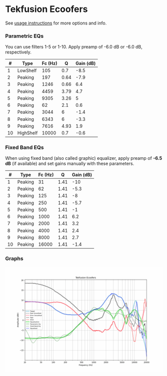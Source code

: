 # Tekfusion Ecoofers
See [usage instructions](https://github.com/jaakkopasanen/AutoEq#usage) for more options and info.

### Parametric EQs
You can use filters 1-5 or 1-10. Apply preamp of -6.0 dB or -6.0 dB, respectively.

|   # | Type      |   Fc (Hz) |    Q |   Gain (dB) |
|-----|-----------|-----------|------|-------------|
|   1 | LowShelf  |       105 | 0.7  |        -8.5 |
|   2 | Peaking   |       197 | 0.64 |        -7.9 |
|   3 | Peaking   |      1246 | 0.66 |         6.4 |
|   4 | Peaking   |      4459 | 3.79 |         4.7 |
|   5 | Peaking   |      9305 | 3.26 |         5   |
|   6 | Peaking   |        62 | 2.1  |         0.6 |
|   7 | Peaking   |      3044 | 6    |        -1.4 |
|   8 | Peaking   |      6343 | 6    |        -3.3 |
|   9 | Peaking   |      7616 | 4.93 |         1.9 |
|  10 | HighShelf |     10000 | 0.7  |        -0.6 |

### Fixed Band EQs
When using fixed band (also called graphic) equalizer, apply preamp of **-6.5 dB** (if available) and set gains manually with these parameters.

|   # | Type    |   Fc (Hz) |    Q |   Gain (dB) |
|-----|---------|-----------|------|-------------|
|   1 | Peaking |        31 | 1.41 |       -10   |
|   2 | Peaking |        62 | 1.41 |        -5.3 |
|   3 | Peaking |       125 | 1.41 |        -8   |
|   4 | Peaking |       250 | 1.41 |        -5.7 |
|   5 | Peaking |       500 | 1.41 |        -1   |
|   6 | Peaking |      1000 | 1.41 |         6.2 |
|   7 | Peaking |      2000 | 1.41 |         3.2 |
|   8 | Peaking |      4000 | 1.41 |         2.4 |
|   9 | Peaking |      8000 | 1.41 |         2.7 |
|  10 | Peaking |     16000 | 1.41 |        -1.4 |

### Graphs
![](./Tekfusion%20Ecoofers.png)
